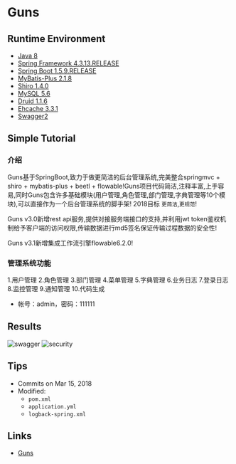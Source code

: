 # Guns

## Runtime Environment
- [Java 8](http://www.oracle.com/technetwork/java/javase/downloads/jdk8-downloads-2133151.html)
- [Spring Framework 4.3.13.RELEASE](http://projects.spring.io/spring-framework)
- [Spring Boot 1.5.9.RELEASE](https://projects.spring.io/spring-boot)
- [MyBatis-Plus 2.1.8](https://github.com/baomidou/mybatis-plus)
- [Shiro 1.4.0](http://shiro.apache.org/download.html)
- [MySQL 5.6](http://www.mysql.com/)
- [Druid 1.1.6](https://github.com/alibaba/druid)
- [Ehcache 3.3.1](http://www.ehcache.org/downloads/)
- [Swagger2](https://swagger.io/)

## Simple Tutorial
### 介绍
Guns基于SpringBoot,致力于做更简洁的后台管理系统,完美整合springmvc + shiro + mybatis-plus + beetl + flowable!Guns项目代码简洁,注释丰富,上手容易,同时Guns包含许多基础模块(用户管理,角色管理,部门管理,字典管理等10个模块),可以直接作为一个后台管理系统的脚手架! 2018目标 `更简洁`,`更规范`!

Guns v3.0新增rest api服务,提供对接服务端接口的支持,并利用jwt token鉴权机制给予客户端的访问权限,传输数据进行md5签名保证传输过程数据的安全性!

Guns v3.1新增集成工作流引擎flowable6.2.0!

### 管理系统功能
1.用户管理 2.角色管理 3.部门管理 4.菜单管理 5.字典管理 6.业务日志 7.登录日志 8.监控管理 9.通知管理 10.代码生成

- 帐号：admin，密码：111111

## Results
![swagger](https://git.oschina.net/uploads/images/2017/0604/194616_36ed7fd6_551203.png)
![security](https://git.oschina.net/uploads/images/2017/0526/103746_6b4129ed_551203.png)

## Tips
- Commits on Mar 15, 2018
- Modified:
	- `pom.xml`
	- `application.yml`
	- `logback-spring.xml`

## Links
- [Guns](https://github.com/stylefeng/Guns)
